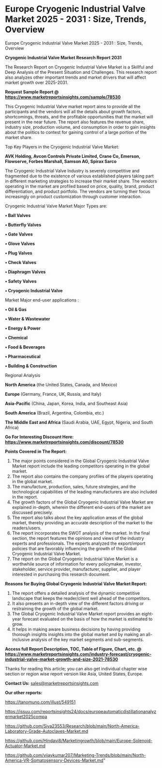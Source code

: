 # Europe Cryogenic Industrial Valve Market 2025 - 2031 : Size, Trends, Overview
Europe Cryogenic Industrial Valve Market 2025 - 2031 : Size, Trends, Overview

<strong>Cryogenic Industrial Valve Market Research Report 2031</strong>

The Research Report on Cryogenic Industrial Valve Market is a Skillful and Deep Analysis of the Present Situation and Challenges. This research report also analyzes other important trends and market drivers that will affect market growth over 2025-2031.

<strong>Request Sample Report @ <a href=https://www.marketreportsinsights.com/sample/78530>https://www.marketreportsinsights.com/sample/78530</a></strong>

This Cryogenic Industrial Valve market report aims to provide all the participants and the vendors will all the details about growth factors, shortcomings, threats, and the profitable opportunities that the market will present in the near future. The report also features the revenue share, industry size, production volume, and consumption in order to gain insights about the politics to contest for gaining control of a large portion of the market share.

Top Key Players in the Cryogenic Industrial Valve Market:

<strong>AVK Holding, Avcon Controls Private Limited, Crane Co, Emerson, Flowserve, Forbes Marshall, Samson AG, Spirax Sarco</strong>

The Cryogenic Industrial Valve Industry is severely competitive and fragmented due to the existence of various established players taking part in different marketing strategies to increase their market share. The vendors operating in the market are profiled based on price, quality, brand, product differentiation, and product portfolio. The vendors are turning their focus increasingly on product customization through customer interaction.

Cryogenic Industrial Valve Market Major Types are:

<strong>• Ball Valves

• Butterfly Valves

• Gate Valves

• Glove Valves

• Plug Valves

• Check Valves

• Diaphragm Valves

• Safety Valves

• Cryogenic Industrial Valve</strong>

Market Major end-user applications :

<strong>• Oil & Gas

• Water & Wastewater

• Energy & Power

• Chemical

• Food & Beverages

• Pharmaceutical

• Building & Construction</strong>

Regional Analysis

</u><strong><b>North America</b></strong> (the United States, Canada, and Mexico)

<strong><b>Europe </b></strong>(Germany, France, UK, Russia, and Italy)

<strong><b>Asia-Pacific</b></strong> (China, Japan, Korea, India, and Southeast Asia)

<strong><b>South America</b></strong> (Brazil, Argentina, Colombia, etc.)

<strong><b>The Middle East and Africa</b></strong> (Saudi Arabia, UAE, Egypt, Nigeria, and South Africa)

<strong>Go For Interesting Discount Here: <a href=https://www.marketreportsinsights.com/discount/78530>https://www.marketreportsinsights.com/discount/78530</a></strong>

<strong>Points Covered in The Report:</strong>
<ol>
  <li>The major points considered in the Global Cryogenic Industrial Valve Market report include the leading competitors operating in the global market.</li>
  <li>The report also contains the company profiles of the players operating in the global market.</li>
  <li>The manufacture, production, sales, future strategies, and the technological capabilities of the leading manufacturers are also included in the report.</li>
  <li>The growth factors of the Global Cryogenic Industrial Valve Market are explained in-depth, wherein the different end-users of the market are discussed precisely.</li>
  <li>The report also talks about the key application areas of the global market, thereby providing an accurate description of the market to the readers/users.</li>
  <li>The report incorporates the SWOT analysis of the market. In the final section, the report features the opinions and views of the industry experts and professionals. The experts analyzed the export/import policies that are favorably influencing the growth of the Global Cryogenic Industrial Valve Market.</li>
  <li>The report on the Global Cryogenic Industrial Valve Market is a worthwhile source of information for every policymaker, investor, stakeholder, service provider, manufacturer, supplier, and player interested in purchasing this research document.</li>
</ol>
<strong>Reasons for Buying Global Cryogenic Industrial Valve Market Report:</strong>

<ol>
  <li>The report offers a detailed analysis of the dynamic competitive landscape that keeps the reader/client well ahead of the competitors.</li>
  <li>It also presents an in-depth view of the different factors driving or restraining the growth of the global market.</li>
  <li>The Global Cryogenic Industrial Valve Market report provides an eight-year forecast evaluated on the basis of how the market is estimated to grow.</li>
  <li>It helps in making aware business decisions by having providing thorough insights insights into the global market and by making an all-inclusive analysis of the key market segments and sub-segments.</li>
</ol>
<strong>Access full Report Description, TOC, Table of Figure, Chart, etc. @ <a href=https://www.marketreportsinsights.com/industry-forecast/cryogenic-industrial-valve-market-growth-and-size-2021-78530>https://www.marketreportsinsights.com/industry-forecast/cryogenic-industrial-valve-market-growth-and-size-2021-78530</a></strong>


Thanks for reading this article; you can also get individual chapter wise section or region wise report version like Asia, United States, Europe.

<strong>Contact Us:</strong>
sales@marketreportsinsights.com

<strong>Our other reports:</strong>

<a href=https://tanomuno.com/illust/549151>https://tanomuno.com/illust/549151</a>

<a href=https://issuu.com/reportsinsights24/docs/europeautomaticdistillationanalyzermarket2025compa>https://issuu.com/reportsinsights24/docs/europeautomaticdistillationanalyzermarket2025compa</a>

<a href=https://github.com/Siya23553/Research/blob/main/North-America-Laboratory-Grade-Autoclaves-Market.md>https://github.com/Siya23553/Research/blob/main/North-America-Laboratory-Grade-Autoclaves-Market.md</a>

<a href=https://github.com/Hindavi8/Marketingrowth/blob/main/Europe-Solenoid-Actuator-Market.md>https://github.com/Hindavi8/Marketingrowth/blob/main/Europe-Solenoid-Actuator-Market.md</a>

<a href=https://github.com/vijaykumar207/Marketing-Trends/blob/main/North-America-VR-Somatosensory-Devices-Market.md>https://github.com/vijaykumar207/Marketing-Trends/blob/main/North-America-VR-Somatosensory-Devices-Market.md</a>"
